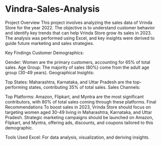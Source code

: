 # Vindra-Sales-Analysis

Project Overview
This project involves analyzing the sales data of Vrinda Store for the year 2022. The objective is to understand customer behavior and identify key trends that can help Vrinda Store grow its sales in 2023. The analysis was performed using Excel, and key insights were derived to guide future marketing and sales strategies.

Key Findings
Customer Demographics:

Gender: Women are the primary customers, accounting for 65% of total sales.
Age Group: The majority of sales (80%) come from the adult age group (30-49 years).
Geographical Insights:

Top States: Maharashtra, Karnataka, and Uttar Pradesh are the top-performing states, contributing 35% of total sales.
Sales Channels:

Top Platforms: Amazon, Flipkart, and Myntra are the most significant contributors, with 80% of total sales coming through these platforms.
Final Recommendations
To boost sales in 2023, Vrinda Store should focus on targeting women aged 30-49 living in Maharashtra, Karnataka, and Uttar Pradesh. Strategic marketing campaigns should be launched on Amazon, Flipkart, and Myntra, offering ads, discounts, and coupons tailored to this demographic.

Tools Used
Excel: For data analysis, visualization, and deriving insights.
